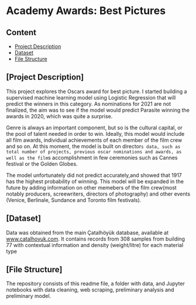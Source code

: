 # Academy Awards: Best Pictures

## Content
* [Project Description](#project-description)
* [Dataset](#dataset)
* [File Structure](#file-structure)


## [Project Description]

This project explores the Oscars award for best picture. I started building a supervised machine learning model using Logistic Regression that will predict the winners in this category. As nominations for 2021 are not finalized, the aim was to see if the model would predict Parasite winning the awards in 2020, which was quite a surprise. 

Genre is always an important component, but so is the cultural capital, or the pool of talent needed in order to win. Ideally, this model would include all film awards, individual achievements of each member of the film crew and so on. At this moment, the model is built on  director`s data, such as total number of projects, previous oscar nominations and awards, as well as the film`s accomplishment in few ceremonies such as Cannes festival or the Golden Globes. 

The model unfortunately did not predict accurately,and showed that 1917 has the highest probability of winning. This model will be expanded in the future by adding information on other memebers of the film crew(most notably producers, screewriters, directors of photography) and other events (Venice, Berlinale, Sundance and Toronto film festivals).  

## [Dataset]

Data was obtained from the main Çatalhöyük database, available at www.catalhoyuk.com. 
It contains records from 308 samples from building 77 with contextual information and density (weight/litre) for each material type

## [File Structure]
The repository consists of this readme file, a folder with data, and Jupyter notebooks with data cleaning, web scraping, preliminary analysis and preliminary model.

